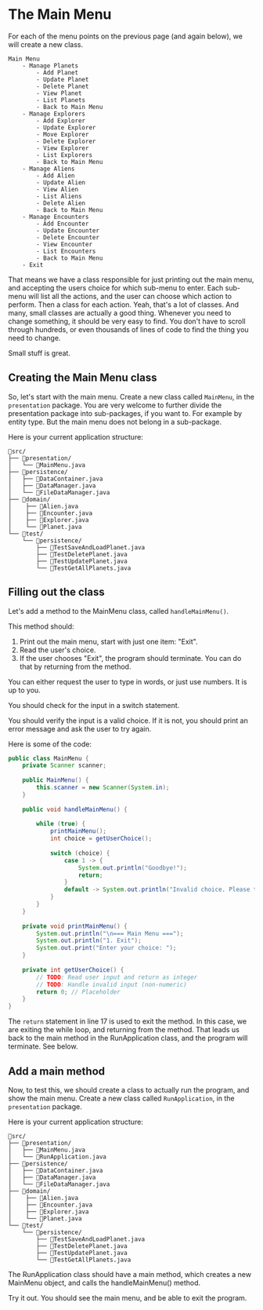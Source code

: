 # The Main Menu

For each of the menu points on the previous page (and again below), we will create a new class.

```
Main Menu
    - Manage Planets
        - Add Planet
        - Update Planet
        - Delete Planet
        - View Planet
        - List Planets
        - Back to Main Menu
    - Manage Explorers
        - Add Explorer
        - Update Explorer
        - Move Explorer
        - Delete Explorer
        - View Explorer
        - List Explorers
        - Back to Main Menu
    - Manage Aliens
        - Add Alien
        - Update Alien
        - View Alien
        - List Aliens
        - Delete Alien
        - Back to Main Menu
    - Manage Encounters
        - Add Encounter
        - Update Encounter
        - Delete Encounter
        - View Encounter
        - List Encounters
        - Back to Main Menu
    - Exit
```

That means we have a class responsible for just printing out the main menu, and accepting the users choice for which sub-menu to enter. Each sub-menu will list all the actions, and the user can choose which action to perform. Then a class for each action. Yeah, that's a lot of classes. And many, small classes are actually a good thing. Whenever you need to change something, it should be very easy to find. You don't have to scroll through hundreds, or even thousands of lines of code to find the thing you need to change.

Small stuff is great. 

## Creating the Main Menu class

So, let's start with the main menu. Create a new class called `MainMenu`, in the `presentation` package. You are very welcome to further divide the presentation package into sub-packages, if you want to. For example by entity type. But the main menu does not belong in a sub-package.

Here is your current application structure:

```console
📁src/
├── 📁presentation/
│   └── 📄MainMenu.java
├── 📁persistence/
│   ├── 📄DataContainer.java
│   ├── 📄DataManager.java
│   └── 📄FileDataManager.java
├── 📁domain/
│    ├── 📄Alien.java
│    ├── 📄Encounter.java
│    ├── 📄Explorer.java
│    └── 📄Planet.java
└── 📁test/
    └── 📁persistence/
        ├── 📄TestSaveAndLoadPlanet.java
        ├── 📄TestDeletePlanet.java
        ├── 📄TestUpdatePlanet.java
        └── 📄TestGetAllPlanets.java
```

## Filling out the class

Let's add a method to the MainMenu class, called `handleMainMenu()`.

This method should:

1. Print out the main menu, start with just one item: "Exit".
2. Read the user's choice.
3. If the user chooses "Exit", the program should terminate. You can do that by returning from the method.

You can either request the user to type in words, or just use numbers. It is up to you.

You should check for the input in a switch statement.

You should verify the input is a valid choice. If it is not, you should print an error message and ask the user to try again.

Here is some of the code:

```Java
public class MainMenu {
    private Scanner scanner;
    
    public MainMenu() {
        this.scanner = new Scanner(System.in);
    }
    
    public void handleMainMenu() {
        
        while (true) {
            printMainMenu();
            int choice = getUserChoice();
            
            switch (choice) {
                case 1 -> {
                    System.out.println("Goodbye!");
                    return;
                }
                default -> System.out.println("Invalid choice. Please try again.");
            }
        }
    }
    
    private void printMainMenu() {
        System.out.println("\n=== Main Menu ===");
        System.out.println("1. Exit");
        System.out.print("Enter your choice: ");
    }
    
    private int getUserChoice() {
        // TODO: Read user input and return as integer
        // TODO: Handle invalid input (non-numeric)
        return 0; // Placeholder
    }
}
```

The `return` statement in line 17 is used to exit the method. In this case, we are exiting the while loop, and returning from the method. That leads us back to the main method in the RunApplication class, and the program will terminate. See below.

## Add a main method

Now, to test this, we should create a class to actually run the program, and show the main menu. Create a new class called `RunApplication`, in the `presentation` package.

Here is your current application structure:

```
📁src/
├── 📁presentation/
│   ├── 📄MainMenu.java
│   └── 📄RunApplication.java
├── 📁persistence/
│   ├── 📄DataContainer.java
│   ├── 📄DataManager.java
│   └── 📄FileDataManager.java
├── 📁domain/
│    ├── 📄Alien.java
│    ├── 📄Encounter.java
│    ├── 📄Explorer.java
│    └── 📄Planet.java
└── 📁test/
    └── 📁persistence/
        ├── 📄TestSaveAndLoadPlanet.java
        ├── 📄TestDeletePlanet.java
        ├── 📄TestUpdatePlanet.java
        └── 📄TestGetAllPlanets.java
```

The RunApplication class should have a main method, which creates a new MainMenu object, and calls the handleMainMenu() method. 

Try it out. You should see the main menu, and be able to exit the program.